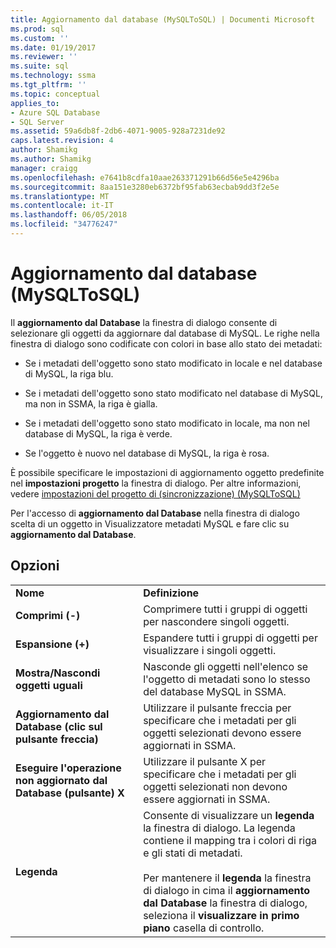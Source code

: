 ```yaml
---
title: Aggiornamento dal database (MySQLToSQL) | Documenti Microsoft
ms.prod: sql
ms.custom: ''
ms.date: 01/19/2017
ms.reviewer: ''
ms.suite: sql
ms.technology: ssma
ms.tgt_pltfrm: ''
ms.topic: conceptual
applies_to:
- Azure SQL Database
- SQL Server
ms.assetid: 59a6db8f-2db6-4071-9005-928a7231de92
caps.latest.revision: 4
author: Shamikg
ms.author: Shamikg
manager: craigg
ms.openlocfilehash: e7641b8cdfa10aae263371291b66d56e5e4296ba
ms.sourcegitcommit: 8aa151e3280eb6372bf95fab63ecbab9dd3f2e5e
ms.translationtype: MT
ms.contentlocale: it-IT
ms.lasthandoff: 06/05/2018
ms.locfileid: "34776247"
---
```

# <a name="refresh-from-database-mysqltosql"></a>Aggiornamento dal database (MySQLToSQL)
Il **aggiornamento dal Database** la finestra di dialogo consente di selezionare gli oggetti da aggiornare dal database di MySQL. Le righe nella finestra di dialogo sono codificate con colori in base allo stato dei metadati:  
  
-   Se i metadati dell'oggetto sono stato modificato in locale e nel database di MySQL, la riga blu.  
  
-   Se i metadati dell'oggetto sono stato modificato nel database di MySQL, ma non in SSMA, la riga è gialla.  
  
-   Se i metadati dell'oggetto sono stato modificato in locale, ma non nel database di MySQL, la riga è verde.  
  
-   Se l'oggetto è nuovo nel database di MySQL, la riga è rosa.  
  
È possibile specificare le impostazioni di aggiornamento oggetto predefinite nel **impostazioni progetto** la finestra di dialogo. Per altre informazioni, vedere [impostazioni del progetto di &#40;sincronizzazione&#41; &#40;MySQLToSQL&#41;](../../ssma/mysql/project-settings-synchronization-mysqltosql.md)  
  
Per l'accesso di **aggiornamento dal Database** nella finestra di dialogo scelta di un oggetto in Visualizzatore metadati MySQL e fare clic su **aggiornamento dal Database**.  
  
## <a name="options"></a>Opzioni  
  
|||  
|-|-|  
|**Nome**|**Definizione**|  
|**Comprimi (-)**|Comprimere tutti i gruppi di oggetti per nascondere singoli oggetti.|  
|**Espansione (+)**|Espandere tutti i gruppi di oggetti per visualizzare i singoli oggetti.|  
|**Mostra/Nascondi oggetti uguali**|Nasconde gli oggetti nell'elenco se l'oggetto di metadati sono lo stesso del database MySQL in SSMA.|  
|**Aggiornamento dal Database (clic sul pulsante freccia)**|Utilizzare il pulsante freccia per specificare che i metadati per gli oggetti selezionati devono essere aggiornati in SSMA.|  
|**Eseguire l'operazione non aggiornato dal Database (pulsante) X**|Utilizzare il pulsante X per specificare che i metadati per gli oggetti selezionati non devono essere aggiornati in SSMA.|  
|**Legenda**|Consente di visualizzare un **legenda** la finestra di dialogo. La legenda contiene il mapping tra i colori di riga e gli stati di metadati.<br /><br />Per mantenere il **legenda** la finestra di dialogo in cima il **aggiornamento dal Database** la finestra di dialogo, seleziona il **visualizzare in primo piano** casella di controllo.|  
  
